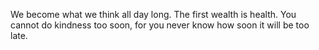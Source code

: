 We become what we think all day long.
The first wealth is health.
You cannot do kindness too soon, for you never know how soon it will be too late.
